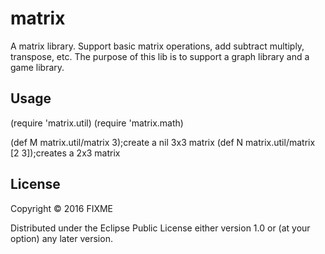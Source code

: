 # matrix

A matrix library. Support basic matrix operations, add subtract multiply, transpose, etc. The purpose of this lib is to support a graph library and a game library.

## Usage
(require 'matrix.util)
(require 'matrix.math)

(def M matrix.util/matrix 3);create a nil 3x3 matrix
(def N matrix.util/matrix [2 3]);creates a 2x3 matrix


## License

Copyright © 2016 FIXME

Distributed under the Eclipse Public License either version 1.0 or (at
your option) any later version.
